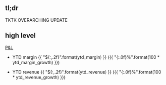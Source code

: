 ## tl;dr
TKTK OVERARCHING UPDATE

## high level
[P&L](https://docs.google.com/spreadsheets/d/1zZxzkGlJvVwj8435NCd2T42mtR7KcAp55a88S5AfFDQ/edit#gid=1427044766)

* YTD margin {{ "${:,.2f}".format(ytd_margin) }} ({{ "{:.0f}%".format(100 * ytd_margin_growth) }})

* YTD revenue {{ "${:,.2f}".format(ytd_revenue) }} ({{ "{:.0f}%".format(100 * ytd_revenue_growth) }})
